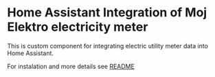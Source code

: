 # Home Assistant Integration of Moj Elektro electricity meter

This is custom component for integrating electric utility meter data into Home Assistant.  

For instalation and more details see [README](/custom_components/mojelektro/README.md)

